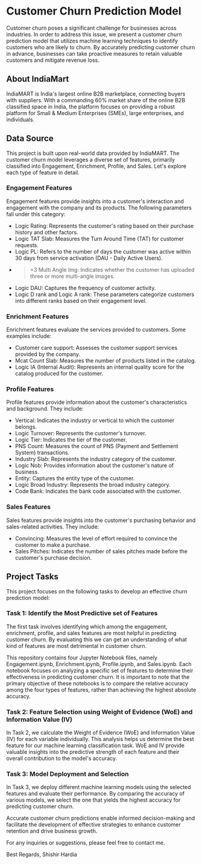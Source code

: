 # Customer Churn Prediction Model

Customer churn poses a significant challenge for businesses across industries. In order to address this issue, we present a customer churn prediction model that utilizes machine learning techniques to identify customers who are likely to churn. By accurately predicting customer churn in advance, businesses can take proactive measures to retain valuable customers and mitigate revenue loss.

## About IndiaMart

IndiaMART is India's largest online B2B marketplace, connecting buyers with suppliers. With a commanding 60% market share of the online B2B classified space in India, the platform focuses on providing a robust platform for Small & Medium Enterprises (SMEs), large enterprises, and individuals.

## Data Source

This project is built upon real-world data provided by IndiaMART. The customer churn model leverages a diverse set of features, primarily classified into Engagement, Enrichment, Profile, and Sales. Let's explore each type of feature in detail.

### Engagement Features

Engagement features provide insights into a customer's interaction and engagement with the company and its products. The following parameters fall under this category:

- Logic Rating: Represents the customer's rating based on their purchase history and other factors.
- Logic TAT Slab: Measures the Turn Around Time (TAT) for customer requests.
- Logic PL: Refers to the number of days the customer was active within 30 days from service activation (DAU - Daily Active Users).
- >=3 Multi Angle Img: Indicates whether the customer has uploaded three or more multi-angle images.
- Logic DAU: Captures the frequency of customer activity.
- Logic D rank and Logic A rank: These parameters categorize customers into different ranks based on their engagement level.

### Enrichment Features

Enrichment features evaluate the services provided to customers. Some examples include:

- Customer care support: Assesses the customer support services provided by the company.
- Mcat Count Slab: Measures the number of products listed in the catalog.
- Logic IA (Internal Audit): Represents an internal quality score for the catalog produced for the customer.

### Profile Features

Profile features provide information about the customer's characteristics and background. They include:

- Vertical: Indicates the industry or vertical to which the customer belongs.
- Logic Turnover: Represents the customer's turnover.
- Logic Tier: Indicates the tier of the customer.
- PNS Count: Measures the count of PNS (Payment and Settlement System) transactions.
- Industry Slab: Represents the industry category of the customer.
- Logic Nob: Provides information about the customer's nature of business.
- Entity: Captures the entity type of the customer.
- Logic Broad Industry: Represents the broad industry category.
- Code Bank: Indicates the bank code associated with the customer.

### Sales Features

Sales features provide insights into the customer's purchasing behavior and sales-related activities. They include:

- Convincing: Measures the level of effort required to convince the customer to make a purchase.
- Sales Pitches: Indicates the number of sales pitches made before the customer's purchase decision.

## Project Tasks

This project focuses on the following tasks to develop an effective churn prediction model:

### Task 1: Identify the Most Predictive set of Features

The first task involves identifying which among the engagement, enrichment, profile, and sales features are most helpful in predicting customer churn. By evaluating this we can get an understanding of what kind of features are most detrimental in customer churn.

This repository contains four Jupyter Notebook files, namely Engagement.ipynb, Enrichment.ipynb, Profile.ipynb, and Sales.ipynb. Each notebook focuses on analyzing a specific set of features to determine their effectiveness in predicting customer churn. It is important to note that the primary objective of these notebooks is to compare the relative accuracy among the four types of features, rather than achieving the highest absolute accuracy.

### Task 2: Feature Selection using Weight of Evidence (WoE) and Information Value (IV)

In Task 2, we calculate the Weight of Evidence (WoE) and Information Value (IV) for each variable individually. This analysis helps us determine the best feature for our machine learning classification task. WoE and IV provide valuable insights into the predictive strength of each feature and their overall contribution to the model's accuracy.

### Task 3: Model Deployment and Selection

In Task 3, we deploy different machine learning models using the selected features and evaluate their performance. By comparing the accuracy of various models, we select the one that yields the highest accuracy for predicting customer churn.

Accurate customer churn predictions enable informed decision-making and facilitate the development of effective strategies to enhance customer retention and drive business growth.

For any inquiries or suggestions, please feel free to contact me.

Best Regards,
Shishir Hardia
